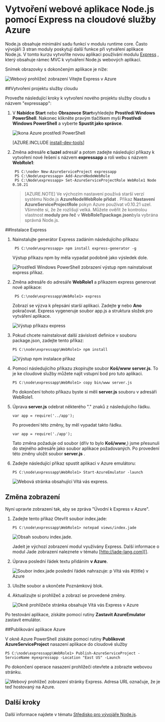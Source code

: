 <properties 
    pageTitle="Web App s Express (Node.js) | Microsoft Azure" 
    description="Kurz je založena na kurz cloudové služby, který demonstruje použití modulu Express." 
    services="cloud-services" 
    documentationCenter="nodejs" 
    authors="rmcmurray" 
    manager="wpickett" 
    editor=""/>

<tags 
    ms.service="cloud-services" 
    ms.workload="tbd" 
    ms.tgt_pltfrm="na" 
    ms.devlang="nodejs" 
    ms.topic="article" 
    ms.date="08/11/2016" 
    ms.author="robmcm"/>






# <a name="build-a-nodejs-web-application-using-express-on-an-azure-cloud-service"></a>Vytvoření webové aplikace Node.js pomocí Express na cloudové služby Azure

Node.js obsahuje minimální sadu funkcí v modulu runtime core.
Často vývojáři 3 stran moduly poskytují další funkce při vytváření aplikace Node.js. V tomto kurzu vytvoříte novou aplikaci používání modulu [Express][] , který obsahuje rámec MVC k vytváření Node.js webových aplikací.

Snímek obrazovky s dokončeným aplikace je níže:

![Webový prohlížeč zobrazení Vítejte Express v Azure](./media/cloud-services-nodejs-develop-deploy-express-app/node36.png)

##<a name="create-a-cloud-service-project"></a>Vytvoření projektu služby cloudu

Proveďte následující kroky k vytvoření nového projektu služby cloudu s názvem "expressapp":

1. V **Nabídce Start** nebo **Obrazovce Start**vyhledejte **Prostředí Windows PowerShell**. Nakonec klikněte pravým tlačítkem myši **Prostředí Windows PowerShell** a vyberte **Spustit jako správce**.

    ![Ikona Azure prostředí PowerShell](./media/cloud-services-nodejs-develop-deploy-express-app/azure-powershell-start.png)

    [AZURE.INCLUDE [install-dev-tools](../../includes/install-dev-tools.md)]

2. Změna adresáře **c:\\uzel** adresář a potom zadejte následující příkazy k vytvoření nové řešení s názvem **expressapp** a roli webu s názvem **WebRole1**:

        PS C:\node> New-AzureServiceProject expressapp
        PS C:\Node\expressapp> Add-AzureNodeWebRole
        PS C:\Node\expressapp> Set-AzureServiceProjectRole WebRole1 Node 0.10.21

    > [AZURE.NOTE] Ve výchozím nastavení používá starší verzí systému Node.js **AzureNodeWebRole přidat** . Příkaz **Nastavení AzureServiceProjectRole** pokyn Azure používat v0.10.21 uzel.  Všimněte si, že že rozlišují velká.  Můžete ověřit že kontrolou vlastnost **moduly pro řeč** v **WebRole1\package.json**byla vybrána správná Node.js.

##<a name="install-express"></a>Instalace Express

1. Nainstalujte generátor Express zadáním následujícího příkazu:

        PS C:\node\expressapp> npm install express-generator -g

    Výstup příkazu npm by měla vypadat podobně jako výsledek dole. 

    ![Prostředí Windows PowerShell zobrazení výstup npm nainstalovat express příkaz.](./media/cloud-services-nodejs-develop-deploy-express-app/express-g.png)

2. Změna adresáře do adresáře **WebRole1** a příkazem express generovat nové aplikace:

        PS C:\node\expressapp\WebRole1> express

    Zobrazí se výzva k přepsání starší aplikaci. Zadejte **y** nebo **Ano** pokračovat. Express vygeneruje soubor app.js a struktura složek pro vytváření aplikace.

    ![Výstup příkazu express](./media/cloud-services-nodejs-develop-deploy-express-app/node23.png)


5.  Pokud chcete nainstalovat další závislosti definice v souboru package.json, zadejte tento příkaz:

        PS C:\node\expressapp\WebRole1> npm install

    ![Výstup npm instalace příkaz](./media/cloud-services-nodejs-develop-deploy-express-app/node26.png)

6.  Pomocí následujícího příkazu zkopírujte soubor **Koš/www** **server.js**. To je ke cloudové služby můžete najít vstupní bod pro tuto aplikaci.

        PS C:\node\expressapp\WebRole1> copy bin/www server.js

    Po dokončení tohoto příkazu byste si měli **server.js** souboru v adresáři WebRole1.

7.  Úprava **server.js** odebrat některého "." znaků z následujícího řádku.

        var app = require('../app');

    Po provedení této změny, by měl vypadat takto řádku.

        var app = require('./app');

    Tato změna požaduje od soubor (dřív to bylo **Koš/www**,) jsme přesunuli do stejného adresáře jako soubor aplikace požadovaných. Po provedení této změny uložit soubor **server.js** .

8.  Zadejte následující příkaz spustit aplikaci v Azure emulátoru:

        PS C:\node\expressapp\WebRole1> Start-AzureEmulator -launch

    ![Webová stránka obsahující Vítá vás express.](./media/cloud-services-nodejs-develop-deploy-express-app/node28.png)

## <a name="modifying-the-view"></a>Změna zobrazení

Nyní upravte zobrazení tak, aby se zpráva "Úvodní k Express v Azure".

1.  Zadejte tento příkaz Otevřít soubor index.jade:

        PS C:\node\expressapp\WebRole1> notepad views/index.jade

    ![Obsah souboru index.jade.](./media/cloud-services-nodejs-develop-deploy-express-app/getting-started-19.png)

    Jadeit je výchozí zobrazení modul využívány Express. Další informace o modul Jade zobrazení naleznete v tématu [http://jade-lang.com][].

2.  Úprava poslední řádek textu přidáním **v Azure**.

    ![Soubor index.jade poslední řádek nahrazuje: p Vítá vás \#{title} v Azure](./media/cloud-services-nodejs-develop-deploy-express-app/node31.png)

3.  Uložte soubor a ukončete Poznámkový blok.

4.  Aktualizujte si prohlížeč a zobrazí se provedené změny.

    ![Okně prohlížeče stránka obsahuje Vítá vás Express v Azure](./media/cloud-services-nodejs-develop-deploy-express-app/node32.png)

Po testování aplikace, získáte pomocí rutiny **Zastavit AzureEmulator** zastavit emulátor.

##<a name="publishing-the-application-to-azure"></a>Publikování aplikace Azure

V okně Azure PowerShell získáte pomocí rutiny **Publikovat AzureServiceProject** nasazení aplikace do cloudové služby

    PS C:\node\expressapp\WebRole1> Publish-AzureServiceProject -ServiceName myexpressapp -Location "East US" -Launch

Po dokončení operace nasazení prohlížeči otevřete a zobrazte webovou stránku.

![Webový prohlížeč zobrazení stránky Express. Adresa URL označuje, že je teď hostovaný na Azure.](./media/cloud-services-nodejs-develop-deploy-express-app/node36.png)

## <a name="next-steps"></a>Další kroky

Další informace najdete v tématu [Středisko pro vývojáře Node.js](/develop/nodejs/).

  [Node.js Web Application]: http://www.windowsazure.com/develop/nodejs/tutorials/getting-started/
  [Express]: http://expressjs.com/
  [http://Jade-Lang.com]: http://jade-lang.com

 

